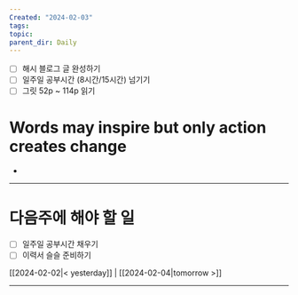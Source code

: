 ```yaml
---
Created: "2024-02-03"
tags: 
topic: 
parent_dir: Daily
---
```

- [ ] 해시 블로그 글 완성하기 
- [ ] 일주일 공부시간 (8시간/15시간) 넘기기
- [ ] 그릿 52p ~ 114p 읽기 
  
# Words may inspire but only action creates change

- 

----
# 다음주에 해야 할 일
- [ ] 일주일 공부시간 채우기
- [ ] 이력서 슬슬 준비하기
  
[[2024-02-02|< yesterday]] | [[2024-02-04|tomorrow >]]  
  
---  
